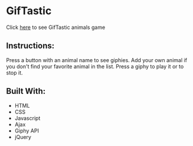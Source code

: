 # GifTastic

Click [here](http://ladymarish.github.io/GifTastic/) to see GifTastic animals game

## Instructions:

Press a button with an animal name to see giphies. Add your own animal if you don't find your favorite animal in the list. Press a giphy to play it or to stop it.

## Built With:

* HTML
* CSS 
* Javascript
* Ajax
* Giphy API
* jQuery
